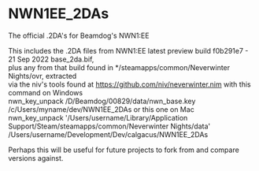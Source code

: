 # NWN1EE_2DAs
The official .2DA's for Beamdog's NWN1:EE

This includes the .2DA files from NWN1:EE latest preview build f0b291e7 - 21 Sep 2022
 base_2da.bif,\
plus any from that build found in */steamapps/common/Neverwinter Nights/ovr, extracted\
via the niv's tools found at https://github.com/niv/neverwinter.nim with this command on Windows\
nwn_key_unpack /D/Beamdog/00829/data/nwn_base.key /c/Users/myname/dev/NWN1EE_2DAs 
or this one on Mac\
nwn_key_unpack '/Users/username/Library/Application Support/Steam/steamapps/common/Neverwinter Nights/data' /Users/username/Development/Dev/calgacus/NWN1EE_2DAs

Perhaps this will be useful for future projects to fork from and compare versions against.
  